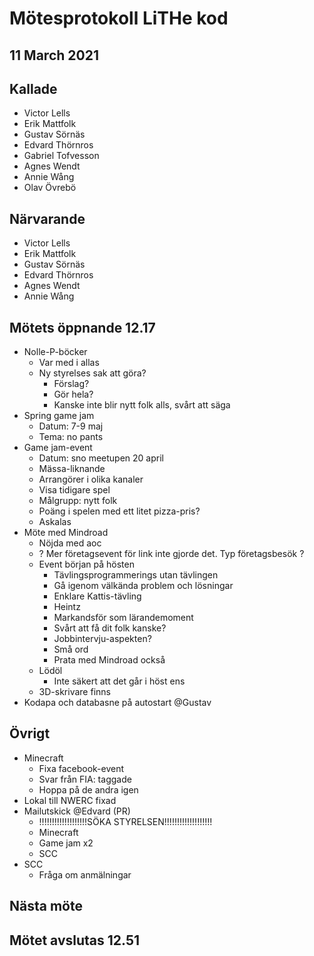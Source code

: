 # Mötesprotokoll LiTHe kod

## 11 March 2021

## Kallade

- Victor Lells
- Erik Mattfolk
- Gustav Sörnäs
- Edvard Thörnros
- Gabriel Tofvesson
- Agnes Wendt
- Annie Wång
- Olav Övrebö

## Närvarande

- Victor Lells
- Erik Mattfolk
- Gustav Sörnäs
- Edvard Thörnros
- Agnes Wendt
- Annie Wång

## Mötets öppnande 12.17

- Nolle-P-böcker
  - Var med i allas
  - Ny styrelses sak att göra?
    - Förslag?
    - Gör hela?
    - Kanske inte blir nytt folk alls, svårt att säga
- Spring game jam
  - Datum: 7-9 maj
  - Tema: no pants
- Game jam-event
  - Datum: sno meetupen 20 april
  - Mässa-liknande
  - Arrangörer i olika kanaler
  - Visa tidigare spel
  - Målgrupp: nytt folk
  - Poäng i spelen med ett litet pizza-pris?
  - Askalas
- Möte med Mindroad
  - Nöjda med aoc
  - ? Mer företagsevent för link inte gjorde det. Typ företagsbesök ?
  - Event början på hösten
    - Tävlingsprogrammerings utan tävlingen
    - Gå igenom välkända problem och lösningar
    - Enklare Kattis-tävling
    - Heintz
    - Markandsför som lärandemoment
    - Svårt att få dit folk kanske?
    - Jobbintervju-aspekten?
    - Små ord
    - Prata med Mindroad också
  - Lödöl
    - Inte säkert att det går i höst ens
  - 3D-skrivare finns
- Kodapa och databasne på autostart @Gustav

## Övrigt

- Minecraft
  - Fixa facebook-event
  - Svar från FIA: taggade
  - Hoppa på de andra igen
- Lokal till NWERC fixad
- Mailutskick @Edvard (PR)
  - !!!!!!!!!!!!!!!!!!!SÖKA STYRELSEN!!!!!!!!!!!!!!!!!!!
  - Minecraft
  - Game jam x2
  - SCC
- SCC
  - Fråga om anmälningar

## Nästa möte

## Mötet avslutas 12.51

